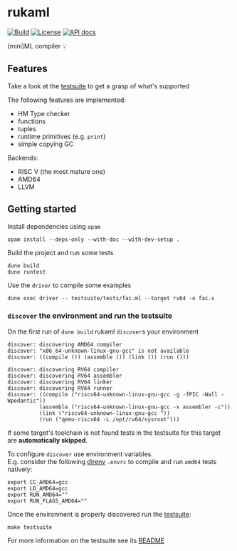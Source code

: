 # rukaml

[![Build](https://github.com/Kakadu/rukaml/actions/workflows/master.yml/badge.svg)](https://github.com/Kakadu/rukaml/actions/workflows/master.yml)
[![License](https://img.shields.io/badge/license-LGPL-blue)](https://github.com/Kakadu/miniml/blob/master/LICENSE.md)
[![API docs](https://img.shields.io/badge/API-documentation-yellowgreen)](https://kakadu.github.io/miniml/api)

(mini)ML compiler 💡


## Features
Take a look at the [testsuite](testsuite/tests) to get a grasp of what's supported

The following features are implemented:
- HM Type checker
- functions
- tuples
- runtime primitives (e.g. `print`)
- simple copying GC

Backends:
- RISC V (the most mature one)
- AMD64
- LLVM


## Getting started
Install dependencies using `opam`
```fish
opam install --deps-only --with-doc --with-dev-setup .
```

Build the project and run some tests
```fish
dune build
dune runtest
```

Use the `driver` to compile some examples
```fish
dune exec driver -- testsuite/tests/fac.ml --target rv64 -o fac.s
```

### `discover` the environment and run the testsuite
On the first run of `dune build` rukaml `discover`s your environment
```
discover: discovering AMD64 compiler
discover: "x86_64-unknown-linux-gnu-gcc" is not available
discover: ((compile ()) (assemble ()) (link ()) (run ()))

discover: discovering RV64 compiler
discover: discovering RV64 assembler
discover: discovering RV64 linker
discover: discovering RV64 runner
discover: ((compile ("riscv64-unknown-linux-gnu-gcc -g -fPIC -Wall -Wpedantic"))
          (assemble ("riscv64-unknown-linux-gnu-gcc -x assembler -c"))
          (link ("riscv64-unknown-linux-gnu-gcc "))
          (run ("qemu-riscv64 -L /opt/rv64/sysroot")))
```

If some target's toolchain is not found tests in the testsuite for this target are **automatically skipped**.

To configure `discover` use environment variables.<br>
E.g. consider the following [direnv](https://github.com/direnv/direnv) `.envrc`
to compile and run `amd64` tests natively:
```fish
export CC_AMD64=gcc
export LD_AMD64=gcc
export RUN_AMD64=""
export RUN_FLAGS_AMD64=""

```

Once the environment is properly discovered run the [testsuite](testsuite):
```fish
make testsuite
```

For more information on the testsuite see its [README](testsuite/README.md)
